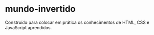 # mundo-invertido
Construído para colocar em prática os conhecimentos de HTML, CSS e JavaScript aprendidos.
